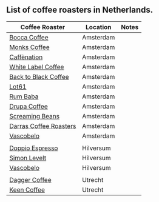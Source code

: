 ## List of coffee roasters in Netherlands. 

Coffee Roaster | Location | Notes
-------------- | -------- | ------
[Bocca Coffee](https://www.bocca.nl/) | Amsterdam | 
[Monks Coffee](https://monkscoffee.nl) | Amsterdam | 
[Caffènation](https://caffenation.be/) | Amsterdam |
[White Label Coffee](https://whitelabelcoffee.nl/) | Amsterdam |
[Back to Black Coffee](https://backtoblackcoffee.nl/)  | Amsterdam |
[Lot61](https://lotsixtyone.com/) | Amsterdam |
[Rum Baba](https://www.rumbaba.nl/) | Amsterdam |
[Drupa Coffee](http://www.drupacoffee.com/) | Amsterdam |
[Screaming Beans](https://screamingbeans.nl/en/) | Amsterdam |
[Darras Coffee Roasters](https://darrascoffeeroasters.nl/) | Amsterdam |
[Vascobelo](https://www.vascobelo.be/) | Amsterdam |
 | | 
[Doppio Espresso](https://www.doppio-espresso.nl/shop/) | Hilversum |
[Simon Levelt](https://www.simonlevelt.nl/) | Hilversum |
[Vascobelo](https://www.vascobelo.be/) | Hilversum |
 | | 
[Dagger Coffee](https://daggercoffee.nl/) | Utrecht |
[Keen Coffee](https://keencoffee.com/) | Utrecht |
